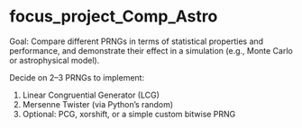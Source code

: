 # focus_project_Comp_Astro

Goal: Compare different PRNGs in terms of statistical properties and performance, and demonstrate their effect in a simulation (e.g., Monte Carlo or astrophysical model).

Decide on 2–3 PRNGs to implement:
1. Linear Congruential Generator (LCG)
2. Mersenne Twister (via Python’s random)
3. Optional: PCG, xorshift, or a simple custom bitwise PRNG
